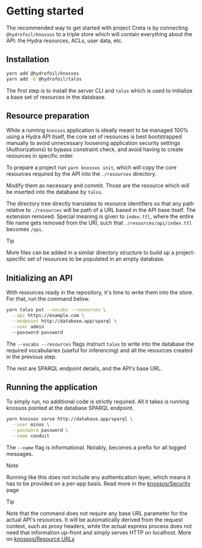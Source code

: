# Getting started

The recommended way to get started with project Creta is by connecting `@hydrofoil/knossos` to a triple store which will contain everything about the API: the Hydra resources, ACLs, user data, etc.

## Installation

```bash
yarn add @hydrofoil/knossos 
yarn add -D @hydrofoil/talos
```

The first step is to install the server CLI and `talos` which is used to initialize a base set of resources in the database.

## Resource preparation

While a running `knossos` application is ideally meant to be managed 100% using a Hydra API itself, the core set of resources is best bootstrapped manually to avoid unnecessary loosening application security settings (Authorizations) to bypass constraint check, and avoid having to create resources in specific order.

To prepare a project run `yarn knossos init`, which will copy the core resources required by the API into the `./resources` directory.

Modify them as necessary and commit. Those are the resource which will be inserted into the database by `talos`.

The directory tree directly translates to resource identifiers so that any path relative to `./resources` will be path of a URL based in the API base itself. The extension removed. Special meaning is given to `index.ttl`, where the entire file name gets removed from the URI, such that `./resources/api/index.ttl` becomes `/api`.

> [!TIP]
> More files can be added in a similar directory structure to build up a project-specific set of resources to be populated in an empty database.

## Initializing an API

With resources ready in the repository, it's time to write them into the store. For that, run the command below.

```bash
yarn talos put --vocabs --resources \
  --api https://example.com \
  --endpoint http://database.app/sparql \
  --user admin
  --password password
```

The `--vocabs --resources` flags instruct `talos` to write into the database the required vocabularies (useful for inferencing) and all the resources created in the previous step.

The rest are SPARQL endpoint details, and the API's base URL.

## Running the application

To simply run, no additional code is strictly required. All it takes is running knossos pointed at the database SPARQL endpoint.

```bash
yarn knossos serve http://database.app/sparql \
  --user minos \
  --password password \
  --name conduit
```

The `--name` flag is informational. Notably, becomes a prefix for all logged messages.

> [!NOTE]
> Running like this does not include any authentication layer, which means it has to be provided on a per-app basis. Read more in the [knossos/Security](knossos/auth.md) page

> [!TIP]
> Note that the command does not require any base URL parameter for the actual API's resources. It will be automatically derived from the request context, such as proxy headers, while the actual express process does not need that information up-front and simply serves HTTP on localhost. More on [knossos/Resource URLs](./knossos/resource-url.md)
